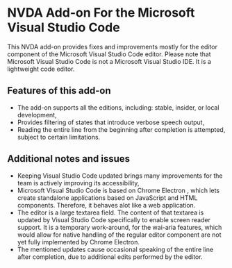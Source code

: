 # NVDA Add-on For the Microsoft Visual Studio Code

This NVDA add-on provides fixes and improvements mostly for the editor component of the Microsoft Visual Studio Code editor. Please note that Microsoft Visual Studio Code is not a Microsoft Visual Studio IDE. It is a lightweight code editor.

## Features of this add-on

* The add-on supports all the editions, including: stable, insider, or local development,
* Provides filtering of states that introduce verbose speech output,
* Reading the entire line from the beginning after completion is attempted, subject to certain limitations.

## Additional notes and issues

* Keeping Visual Studio Code updated brings many improvements for the team is actively improving its accessibility,
* Microsoft Visual Studio Code is based on Chrome Electron , which lets create standalone applications based on JavaScript and HTML components. Therefore, it behaves alot like a web application.
* The editor is a large textarea field. The content of that textarea is updated by Visual Studio Code specifically to enable screen reader support. It is a temporary work-around, for the wai-aria features, which would allow for native handling of the regular editor component are not yet fully implemented by Chrome Electron.
* The mentioned updates cause occasional speaking of the entire line after completion, due to additional edits performed by the editor.
